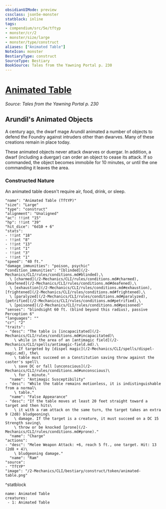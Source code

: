 ```yaml
---
obsidianUIMode: preview
cssclass: json5e-monster
statblock: inline
tags:
- compendium/src/5e/tftyp
- monster/cr/2
- monster/size/large
- monster/type/construct
aliases: ["Animated Table"]
NoteIcon: monster
BestiaryType: construct
SourceType: Bestiary
BookSource: Tales from the Yawning Portal p. 230
---
```

# [Animated Table](2-Mechanics/CLI/bestiary/construct/animated-table-tftyp.md)
*Source: Tales from the Yawning Portal p. 230*  

## Arundil's Animated Objects

A century ago, the dwarf mage Arundil animated a number of objects to defend the Foundry against intruders other than dwarves. Many of these creations remain in place today.

These animated objects never attack dwarves or duergar. In addition, a dwarf (including a duergar) can order an object to cease its attack. If so commanded, the object becomes immobile for 10 minutes, or until the one commanding it leaves the area.

### Constructed Nature

An animated table doesn't require air, food, drink, or sleep.

```statblock
"name": "Animated Table (TftYP)"
"size": "Large"
"type": "construct"
"alignment": "Unaligned"
"ac": !!int "15"
"hp": !!int "39"
"hit_dice": "6d10 + 6"
"stats":
- !!int "18"
- !!int "8"
- !!int "13"
- !!int "1"
- !!int "3"
- !!int "1"
"speed": "40 ft."
"damage_immunities": "poison, psychic"
"condition_immunities": "[blinded](/2-Mechanics/CLI/rules/conditions.md#blinded),\
  \ [charmed](/2-Mechanics/CLI/rules/conditions.md#charmed), [deafened](/2-Mechanics/CLI/rules/conditions.md#deafened),\
  \ [exhaustion](/2-Mechanics/CLI/rules/conditions.md#exhaustion), [frightened](/2-Mechanics/CLI/rules/conditions.md#frightened),\
  \ [paralyzed](/2-Mechanics/CLI/rules/conditions.md#paralyzed), [petrified](/2-Mechanics/CLI/rules/conditions.md#petrified),\
  \ [poisoned](/2-Mechanics/CLI/rules/conditions.md#poisoned)"
"senses": "blindsight 60 ft. (blind beyond this radius), passive Perception 6"
"languages": ""
"cr": "2"
"traits":
- "desc": "The table is [incapacitated](/2-Mechanics/CLI/rules/conditions.md#incapacitated)\
    \ while in the area of an [antimagic field](/2-Mechanics/CLI/spells/antimagic-field.md).\
    \ If targeted by [dispel magic](/2-Mechanics/CLI/spells/dispel-magic.md), the\
    \ table must succeed on a Constitution saving throw against the caster's spell\
    \ save DC or fall [unconscious](/2-Mechanics/CLI/rules/conditions.md#unconscious)\
    \ for 1 minute."
  "name": "Antimagic Susceptibility"
- "desc": "While the table remains motionless, it is indistinguishable from a normal\
    \ table."
  "name": "False Appearance"
- "desc": "If the table moves at least 20 feet straight toward a target and then hits\
    \ it with a ram attack on the same turn, the target takes an extra 9 (2d8) bludgeoning\
    \ damage. If the target is a creature, it must succeed on a DC 15 Strength saving\
    \ throw or be knocked [prone](/2-Mechanics/CLI/rules/conditions.md#prone)."
  "name": "Charge"
"actions":
- "desc": "Melee Weapon Attack: +6, reach 5 ft., one target. Hit: 13 (2d8 + 4)\
    \ bludgeoning damage."
  "name": "Ram"
"source":
- "TftYP"
"image": "/2-Mechanics/CLI/bestiary/construct/token/animated-table.png"
```
^statblock

```encounter-table
name: Animated Table
creatures:
 - 1: Animated Table
```